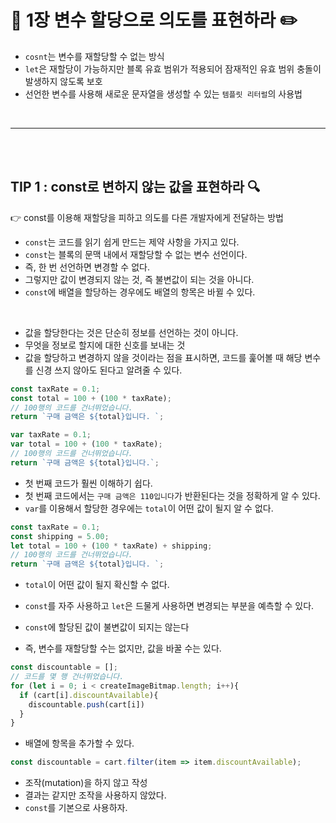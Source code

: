 # 📖 1장 변수 할당으로 의도를 표현하라  ✏️
- `cosnt`는 변수를 재할당할 수 없는 방식
- `let`은 재할당이 가능하지만 블록 유효 범위가 적용되어 잠재적인 유효 범위 충돌이 발생하지 않도록 보호 
- 선언한 변수를 사용해 새로운 문자열을 생성할 수 있는 `템플릿 리터럴`의 사용법 

<br>

***
<br><br>

## TIP 1 : const로 변하지 않는 값을 표현하라 🔍
👉 const를 이용해 재할당을 피하고 의도를 다른 개발자에게 전달하는 방법

- `const`는 코드를 읽기 쉽게 만드는 제약 사항을 가지고 있다. 
- `const`는 블록의 문맥 내에서 재할당할 수 없는 변수 선언이다. 
- 즉, 한 번 선언하면 변경할 수 없다. 
- 그렇지만 값이 변경되지 않는 것, 즉 불변값이 되는 것을 아니다. 
- `const`에 배열을 할당하는 경우에도 배열의 항목은 바뀔 수 있다. 

<br>

- 값을 할당한다는 것은 단순히 정보를 선언하는 것이 아니다. 
- 무엇을 정보로 할지에 대한 신호를 보내는 것 
- 값을 할당하고 변경하지 않을 것이라는 점을 표시하면, 코드를 훑어볼 때 해당 변수를 신경 쓰지 않아도 된다고 알려줄 수 있다. 

```js
const taxRate = 0.1;
const total = 100 + (100 * taxRate);
// 100행의 코드를 건너뛰었습니다.
return `구매 금액은 ${total}입니다. `;

var taxRate = 0.1;
var total = 100 + (100 * taxRate);
// 100행의 코드를 건너뛰었습니다. 
return `구매 금액은 ${total}입니다.`;
```
- 첫 번째 코드가 훨씬 이해하기 쉽다. 
- 첫 번째 코드에서는 `구매 금액은 110입니다`가 반환된다는 것을 정확하게 알 수 있다. 
- `var`를 이용해서 할당한 경우에는 `total`이 어떤 값이 될지 알 수 없다. 

```js
const taxRate = 0.1;
const shipping = 5.00;
let total = 100 + (100 * taxRate) + shipping;
// 100행의 코드를 건너뛰었습니다.
return `구매 금액은 ${total}입니다. `;
```
- `total`이 어떤 값이 될지 확신할 수 없다. 

- `const`를 자주 사용하고 `let`은 드물게 사용하면 변경되는 부분을 예측할 수 있다. 
- `const`에 할당된 값이 불변값이 되지는 않는다
- 즉, 변수를 재할당할 수는 없지만, 값을 바꿀 수는 있다. 
```js
const discountable = [];
// 코드를 몇 행 건너뛰었습니다.
for (let i = 0; i < createImageBitmap.length; i++){
  if (cart[i].discountAvailable){
    discountable.push(cart[i])
  }
}
```
- 배열에 항목을 추가할 수 있다. 
```js
const discountable = cart.filter(item => item.discountAvailable);
```
- 조작(mutation)을 하지 않고 작성 
- 결과는 같지만 조작을 사용하지 않았다. 
- `const`를 기본으로 사용하자. 


